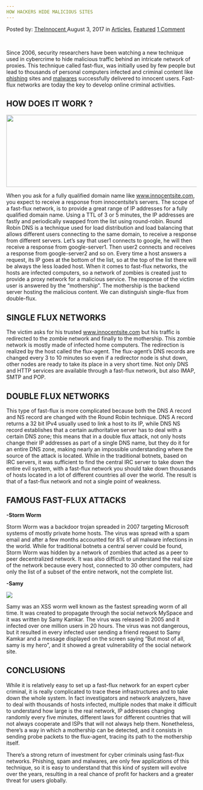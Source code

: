 ```yaml
---
HOW HACKERS HIDE MALICIOUS SITES
---
```

<article class="post-listing post-21713 post type-post status-publish format-standard has-post-thumbnail hentry category-articles category-deepdot-news tag-hackers tag-hide tag-malicious tag-sites">
    <div class="post-inner">
    <p class="post-meta">
    <span>Posted by: <a href="https://www.deepdotweb.com/author/theinnocent/" title="">TheInnocent </a></span>
    <span>August 3, 2017</span>
    <span>in <a href="https://www.deepdotweb.com/category/articles/" rel="category tag">Articles</a>, <a href="https://www.deepdotweb.com/category/deepdot-news/" rel="category tag">Featured</a></span>
    <span><a href="https://www.deepdotweb.com/2017/08/03/hackers-hide-malicious-sites/#comments">1 Comment</a></span>
    </p>
    <div class="clear"></div>
    <div class="entry">
    <p>&nbsp;</p>
    <p>Since 2006, security researchers have been watching a new technique used in cybercrime to hide malicious traffic behind an intricate network of proxies. This technique called fast-flux, was initially used by few people but lead to thousands of personal computers infected and criminal content like <a href="https://www.deepdotweb.com/2017/07/13/man-admits-phishing-365k-btc-darknet/">phishing</a> sites and <a href="https://www.deepdotweb.com/2017/05/13/new-osx-malware-uses-tor-mitm-proxy/">malwares</a> successfully delivered to innocent users. Fast-flux networks are today the key to develop online criminal activities.</p>
    <h2>HOW DOES IT WORK ?</h2>
    <p><img class="wp-image-21722 aligncenter" src="https://www.deepdotweb.com/wp-content/uploads/2017/08/word-image-3.png" width="669" height="191" srcset="https://www.deepdotweb.com/wp-content/uploads/2017/08/word-image-3.png 1342w, https://www.deepdotweb.com/wp-content/uploads/2017/08/word-image-3-300x86.png 300w, https://www.deepdotweb.com/wp-content/uploads/2017/08/word-image-3-1024x292.png 1024w" sizes="(max-width: 669px) 100vw, 669px"/></p>
    <p>When you ask for a fully qualified domain name like <a href="http://www.example.com/">www.innocentsite.com</a>, you expect to receive a response from innocentsite’s servers. The scope of a fast-flux network, is to provide a great range of IP addresses for a fully qualified domain name. Using a TTL of 3 or 5 minutes, the IP addresses are fastly and periodically swapped from the list using round-robin. Round Robin DNS is a technique used for load distribution and load balancing that allows different users connecting to the same domain, to receive a response from different servers. Let’s say that user1 connects to google, he will then receive a response from google-server1. Then user2 connects and receives a response from google-server2 and so on. Every time a host answers a request, its IP goes at the bottom of the list, so at the top of the list there will be always the less loaded host. When it comes to fast-flux networks, the hosts are infected computers, so a network of zombies is created just to provide a proxy network for a malicious service. The response of the victim user is answered by the “mothership”. The mothership is the backend server hosting the malicious content. We can distinguish single-flux from double-flux.</p>
    <h2>SINGLE FLUX NETWORKS</h2>
    <p>The victim asks for his trusted <a href="http://www.innocentsite.com/">www.innocentsite.com</a> but his traffic is redirected to the zombie network and finally to the mothership. This zombie network is mostly made of infected home computers. The redirection is realized by the host called the flux-agent. The flux-agent’s DNS records are changed every 3 to 10 minutes so even if a redirector node is shut down, other nodes are ready to take its place in a very short time. Not only DNS and HTTP services are available through a fast-flux network, but also IMAP, SMTP and POP.</p>
    <h2><strong>DOUBLE FLUX NETWORKS</strong></h2>
    <p>This type of fast-flux is more complicated because both the DNS A record and NS record are changed with the Round Robin technique. DNS A record returns a 32 bit IPv4 usually used to link a host to its IP, while DNS NS record establishes that a certain authoritative server has to deal with a certain DNS zone; this means that in a double flux attack, not only hosts change their IP addresses as part of a single DNS name, but they do it for an entire DNS zone, making nearly an impossible understanding where the source of the attack is located. While in the traditional botnets, based on IRC servers, it was sufficient to find the central IRC server to take down the entire evil system, with a fast-flux network you should take down thousands of hosts located in a lot of different countries all over the world. The result is that of a fast-flux network and not a single point of weakness.</p>
    <h2>FAMOUS FAST-FLUX ATTACKS</h2>
    <p><strong>-Storm Worm</strong></p>
    <p>Storm Worm was a backdoor trojan spreaded in 2007 targeting Microsoft systems of mostly private home hosts. The virus was spread with a spam email and after a few months accounted for 8% of all malware infections in the world. While for traditional botnets a central server could be found, Storm Worm was hidden by a network of zombies that acted as a peer to peer decentralized network. It was also difficult to understand the real size of the network because every host, connected to 30 other computers, had only the list of a subset of the entire network, not the complete list.</p>
    <p><strong>-Samy</strong></p>
    <p><img class="wp-image-21723 aligncenter" src="https://www.deepdotweb.com/wp-content/uploads/2017/08/word-image-4.png" srcset="https://www.deepdotweb.com/wp-content/uploads/2017/08/word-image-4.png 638w, https://www.deepdotweb.com/wp-content/uploads/2017/08/word-image-4-300x169.png 300w" sizes="(max-width: 638px) 100vw, 638px"/></p>
    <p>Samy was an XSS worm well known as the fastest spreading worm of all time. It was created to propagate through the social network MySpace and it was written by Samy Kamkar. The virus was released in 2005 and it infected over one million users in 20 hours. The virus was not dangerous, but it resulted in every infected user sending a friend request to Samy Kamkar and a message displayed on the screen saying “But most of all, samy is my hero”, and it showed a great vulnerability of the social network site.</p>
    <h2>CONCLUSIONS</h2>
    <p>While it is relatively easy to set up a fast-flux network for an expert cyber criminal, it is really complicated to trace these infrastructures and to take down the whole system. In fact investigators and network analyzers, have to deal with thousands of hosts infected, multiple nodes that make it difficult to understand how large is the real network, IP addresses changing randomly every five minutes, different laws for different countries that will not always cooperate and ISPs that will not always help them. Nonetheless, there’s a way in which a mothership can be detected, and it consists in sending probe packets to the flux-agent, tracing its path to the mothership itself.</p>
    <p>There’s a strong return of investment for cyber criminals using fast-flux networks. Phishing, spam and malwares, are only few applications of this technique, so it is easy to understand that this kind of system will evolve over the years, resulting in a real chance of profit for hackers and a greater threat for users globally.</p>
    </div>
    <span style="display:none"><a href="https://www.deepdotweb.com/tag/hackers/" rel="tag">hackers</a> <a href="https://www.deepdotweb.com/tag/hide/" rel="tag">hide</a> <a href="https://www.deepdotweb.com/tag/malicious/" rel="tag">malicious</a> <a href="https://www.deepdotweb.com/tag/sites/" rel="tag">sites</a></span> <span style="display:none" class="updated">2017-08-03</span>
    <div style="display:none" class="vcard author" itemprop="author" itemscope itemtype="http://schema.org/Person"><strong class="fn" itemprop="name"><a href="https://www.deepdotweb.com/author/theinnocent/" title="Posts by TheInnocent" rel="author">TheInnocent</a></strong></div>
    </div>
</article>

